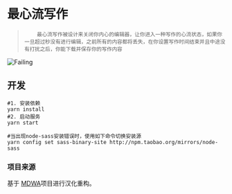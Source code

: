 # 最心流写作


 >         最心流写作被设计来关闭你内心的编辑器，让你进入一种写作的心流状态，如果你一旦超过秒没有进行编辑，之前所有的内容都将丢失，在你设置写作时间结束并且中途没有打扰之后，你能下载并保存你的写作内容

![Failing](https://cloud.githubusercontent.com/assets/1047165/19895307/94ca8e02-a050-11e6-95d0-42a3fd58437b.gif)



## 开发
```
#1. 安装依赖
yarn install
#2. 启动服务
yarn start

#当出现node-sass安装错误时，使用如下命令切换安装源
yarn config set sass-binary-site http://npm.taobao.org/mirrors/node-sass
```

### 项目来源

基于 [MDWA](https://github.com/maebert/themostdangerouswritingapp)项目进行汉化重构。
